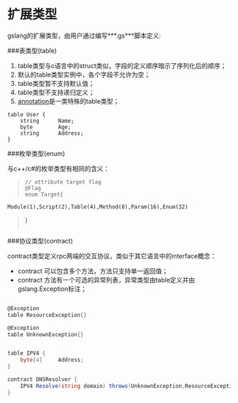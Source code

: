 # 扩展类型

gslang的扩展类型，由用户通过编写***.gs***脚本定义:


###表类型(table)

1. table类型与c语言中的struct类似，字段的定义顺序暗示了序列化后的顺序；
2. 默认的table类型实例中，各个字段不允许为空；
3. table类型暂不支持默认值；
4. table类型不支持递归定义；
5. [annotation](./annotations.md)是一类特殊的table类型；


```golang
table User {
    string      Name;
    byte        Age;
    string      Address;
}
```

###枚举类型(enum)

与c++/c#的枚举类型有相同的含义：

> ```golang
> // attribute target flag
> @Flag
> enum Target{
    Module(1),Script(2),Table(4),Method(8),Param(16),Enum(32)
> }
> ```



###协议类型(contract)

contract类型定义rpc两端的交互协议，类似于其它语言中的interface概念：

* contract 可以包含多个方法，方法只支持单一返回值；
* contract 方法有一个可选的异常列表，异常类型由table定义并由gslang.Exception标注；



```csharp

@Exception
table ResourceException{}

@Exception
table UnknownException{}


table IPV4 {
    byte[4]     Address;
}

contract DNSResolver {
    IPV4 Resolve(string domain) throws(UnknownException,ResourceException);
}
```
